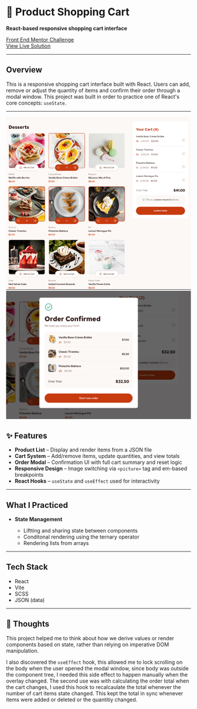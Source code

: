 # 🛒 Product Shopping Cart

**React-based responsive shopping cart interface**

[ Front End Mentor Challenge](https://www.frontendmentor.io/challenges/product-list-with-cart-5MmqLVAp_d)
<br>
[ View Live Solution](https://product-list-with-cart-react0.netlify.app)

---

## Overview

This is a responsive shopping cart interface built with React. Users can add, remove or adjust the quantity of items and confirm their order through a modal window. This project was built in order to practice one of React's core concepts: `useState`.

---

![desktop view](/desktop-screenshot.png)
![modal view](/modal-screenshot.png)

## ✨ Features

- **Product List** – Display and render items from a JSON file
- **Cart System** – Add/remove items, update quantities, and view totals
- **Order Modal** – Confirmation UI with full cart summary and reset logic
- **Responsive Design** – Image switching via `<picture>` tag and em-based breakpoints
- **React Hooks** – `useState` and `useEffect` used for interactivity

---

## What I Practiced

- **State Management**

  - Liftting and sharing state between components
  - Conditonal rendering using the ternary operator
  - Rendering lists from arrays

---

## Tech Stack

- React
- Vite
- SCSS
- JSON (data)

---

## 🧠 Thoughts

This project helped me to think about how we derive values or render components based on state, rather than relying on imperative DOM manipulation.

I also discovered the `useEffect` hook, this allowed me to lock scrolling on the body when the user opened the modal window, since body was outside the component tree, I needed this side effect to happen manually when the overlay changed.
The second use was with calculating the order total when the cart changes, I used this hook to recalcaulate the total whenever the number of cart items state changed. This kept the total in sync whenever items were added or deleted or the quantitiy changed.
